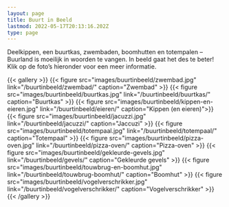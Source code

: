 ```yaml
---
layout: page
title: Buurt in Beeld
lastmod: 2022-05-17T20:13:16.202Z
type: page
---
```

Deelkippen, een buurtkas, zwembaden, boomhutten en totempalen – Buurland is moeilijk in woorden te vangen. In beeld gaat het des te beter! Klik op de foto’s hieronder voor een meer informatie.

{{< gallery >}}
  {{< figure src="images/buurtinbeeld/zwembad.jpg" link="/buurtinbeeld/zwembad/" caption="Zwembad" >}} 
  {{< figure src="images/buurtinbeeld/buurtkas.jpg" link="/buurtinbeeld/buurtkas/" caption="Buurtkas" >}} 
  {{< figure src="images/buurtinbeeld/kippen-en-eieren.jpg" link="/buurtinbeeld/eieren/" caption="Kippen (en eieren)">}}
  {{< figure src="images/buurtinbeeld/jacuzzi.jpg" link="/buurtinbeeld/jacuzzi/" caption="Jaccuzi" >}}
  {{< figure src="images/buurtinbeeld/totempaal.jpg" link="/buurtinbeeld/totempaal/" caption="Totempaal" >}} 
  {{< figure src="images/buurtinbeeld/pizza-oven.jpg" link="/buurtinbeeld/pizza-oven/" caption="Pizza-oven" >}} 
  {{< figure src="images/buurtinbeeld/gekleurde-gevels.jpg" link="/buurtinbeeld/gevels/" caption="Gekleurde gevels" >}}
  {{< figure src="images/buurtinbeeld/touwbrug-en-boomhut.jpg" link="/buurtinbeeld/touwbrug-boomhut/" caption="Boomhut" >}}
  {{< figure src="images/buurtinbeeld/vogelverschrikker.jpg" link="/buurtinbeeld/vogelverschrikker/" caption="Vogelverschrikker" >}}
{{< /gallery >}}
